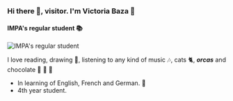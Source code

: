 ### Hi there 👋, visitor. I'm Victoria Baza :sunflower:
#### IMPA's regular student :books: 
![IMPA's regular student](https://arturssmirnovs.github.io/github-profile-readme-generator/images/banner.png)

I love reading, drawing :notebook:, listening to any kind of music :notes:, cats :cat2:, ***orcas*** and chocolate :chocolate_bar: :cookie: :lollipop: 

- In learning of English, French and German. :tada:
- 4th year student. 

